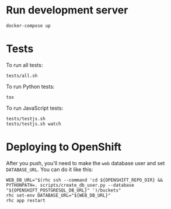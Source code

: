 # Run development server

    docker-compose up

# Tests

To run all tests:

    tests/all.sh

To run Python tests:

    tox

To run JavaScript tests:

    tests/testjs.sh
    tests/testjs.sh watch


# Deploying to OpenShift

After you push, you'll need to make the `web` database user and set
`DATABASE_URL`.  You can do it like this:

    WEB_DB_URL="$(rhc ssh --command 'cd ${OPENSHIFT_REPO_DIR} && PYTHONPATH=. scripts/create_db_user.py --database "${OPENSHIFT_POSTGRESQL_DB_URL}" ')/buckets"
    rhc set-env DATABASE_URL="${WEB_DB_URL}"
    rhc app restart

